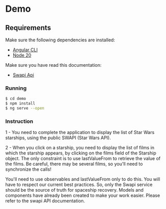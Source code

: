 # Demo

## Requirements

Make sure the following dependencies are installed:
- [Angular CLI](https://angular.io/cli)
- [Node 20](https://github.com/nvm-sh/nvm)

Make sure you have read this documentation:
- [Swapi Api](https://swapi.dev/documentation#starships)

### Running

```bash
$ cd demo
$ npm install
$ ng serve --open
```

### Instruction

1 - You need to complete the application to display the list of Star Wars starships, using the public SWAPI (Star Wars API).

2 - When you click on a starship, you need to display the list of films in which the starship appears, by clicking on the films field of the Starship object. The only constraint is to use lastValueFrom to retrieve the value of the films. Be careful, there may be several films, so you'll need to synchronize the calls!

You'll need to use observables and lastValueFrom only to do this. You will have to respect our current best practices. So, only the Swapi service should be the source of truth for spaceship recovery. Models and components have already been created to make your work easier. Please refer to the swapi API documentation.
